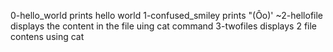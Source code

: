 0-hello_world prints hello world
1-confused_smiley prints "(Ôo)'
~2-hellofile displays the content in the file uing cat command
3-twofiles displays 2 file contens using cat
